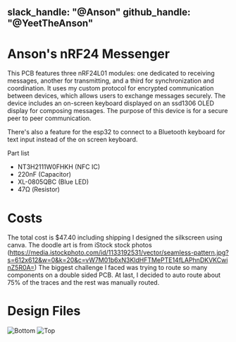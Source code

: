 slack_handle: "@Anson"
github_handle: "@YeetTheAnson"
---
# Anson's nRF24 Messenger
This PCB features three nRF24L01 modules: one dedicated to receiving messages, another for transmitting, and a third for synchronization and coordination. It uses my custom protocol for encrypted communication between devices, which allows users to exchange messages securely. The device includes an on-screen keyboard displayed on an ssd1306 OLED display for composing messages. The purpose of this device is for a secure peer to peer communication.

There's also a feature for the esp32 to connect to a Bluetooth keyboard for text input instead of the on screen keyboard.

Part list
- NT3H2111W0FHKH (NFC IC)
- 220nF (Capacitor)
- XL-0805QBC (Blue LED)
- 47Ω (Resistor)
# Costs
The total cost is $47.40 including shipping
I designed the silkscreen using canva. The doodle art is from iStock stock photos (https://media.istockphoto.com/id/1133192531/vector/seamless-pattern.jpg?s=612x612&w=0&k=20&c=vW7M01b6xN3KldHFTMePTE14fLAPhnDKVKCwinZ5R0A=)
The biggest challenge I faced was trying to route so many components on a double sided PCB. At last, I decided to auto route about 75% of the traces and the rest was manually routed.

# Design Files
![Bottom](https://github.com/user-attachments/assets/7102fb64-61d9-4366-862d-a3c1f2758c93)
![Top](https://github.com/user-attachments/assets/5be24d4a-9a0b-49f0-b2e0-6957431a4896)
